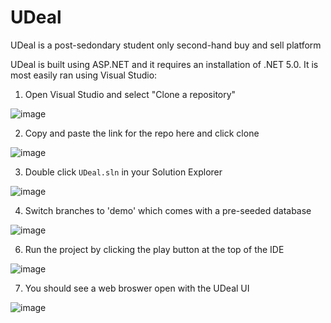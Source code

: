 # UDeal

UDeal is a post-sedondary student only second-hand buy and sell platform

UDeal is built using ASP.NET and it requires an installation of .NET 5.0. It is most easily ran using Visual Studio:

1. Open Visual Studio and select "Clone a repository"

![image](https://user-images.githubusercontent.com/47361247/163654323-2a772e61-be46-4447-9517-a11a171ae2d3.png)
  
2. Copy and paste the link for the repo here and click clone

![image](https://user-images.githubusercontent.com/47361247/163654378-e1c018f1-f7a0-4fb6-9d7b-4de3cfcfdb6d.png)

3. Double click `UDeal.sln` in your Solution Explorer

![image](https://user-images.githubusercontent.com/47361247/163654427-a6c11496-34a1-4ee3-98ed-a7616706c384.png)

4. Switch branches to 'demo' which comes with a pre-seeded database

![image](https://user-images.githubusercontent.com/47361247/163654492-958d5f3b-d6f0-4c4e-a1df-e6299d5b91e0.png)

6. Run the project by clicking the play button at the top of the IDE

![image](https://user-images.githubusercontent.com/47361247/163654475-c9298e0a-afcf-4f7d-9b39-d1d634dae858.png)

7. You should see a web broswer open with the UDeal UI

![image](https://user-images.githubusercontent.com/47361247/163657026-946d554b-8738-4d50-85e0-d5e3408791c1.png)
